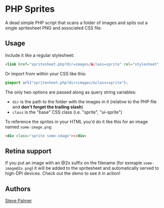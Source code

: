 # PHP Sprites

A dead simple PHP script that scans a folder of images and spits out a single spritesheet PNG and associated CSS file.

## Usage

Include it like a regular stylesheet:

```html
<link href="spritesheet.php?dir=images/&class=sprite" rel="stylesheet" type="text/css" />
```

Or import from within your CSS like this:

```css
@import url("spritesheet.php?dir=images/&class=sprite");
```

The only two options are passed along as query string variables:

- `dir` is the path to the folder with the images in it (relative to the PHP file and __don't forget the trailing slash__)
- `class` is the "base" CSS class (i.e. "sprite", "ui-sprite")

To reference the sprites in your HTML you'd do it like this for an image named `some-image.png`:

```html
<div class="sprite some-image"></div>
```

## Retina support

If you put an image with an @2x suffix on the filename (for exmaple `some-image@2x.png`) it will be added to the spritesheet and automatically served to high-DPI devices. Check out the demo to see it in action!

## Authors

[Steve Palmer](https://github.com/spalmer)

